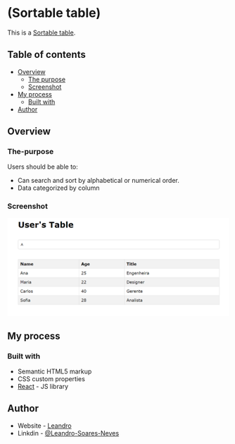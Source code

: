 # (Sortable table)

This is a [Sortable table](https://leandro-pixel.github.io/Sortable_table). 

## Table of contents

- [Overview](#overview)
  - [The purpose](#The-purpose)
  - [Screenshot](#screenshot)
- [My process](#my-process)
  - [Built with](#built-with)
- [Author](#author)

## Overview

### The-purpose

Users should be able to:

- Can search and sort by alphabetical or numerical order.
- Data categorized by column

### Screenshot

![Sort by alphabetical](./src/assets/User's%20Table.png)


## My process

### Built with

- Semantic HTML5 markup
- CSS custom properties
- [React](https://reactjs.org/) - JS library


## Author

- Website - [Leandro](https://leandro-pixel.github.io/React-Portfolio/)
- Linkdin - [@Leandro-Soares-Neves](https://www.linkedin.com/in/leandro-soares-neves/)

